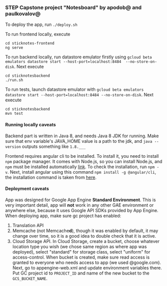 ### STEP Capstone project "Notesboard" by apodob@ and paulkovalov@

To deploy the app, run `./deploy.sh`

To run frontend locally, execute
```
cd sticknotes-frontend
ng serve
```

To run backend locally, run datastore emulator firstly using 
`gcloud beta emulators datastore start --host-port=localhost:8484  --no-store-on-disk`.
Next execute
```
cd sticknotesbackend
./run.sh
```

To run tests, launch datastore emulator with `gcloud beta emulators datastore start --host-port=localhost:8484 --no-store-on-disk`.
Next execute 
```
cd sticknotesbackend
mvn test
```

#### Running locally caveats 
Backend part is written in Java 8, and needs Java 8 JDK for running. Make sure that env variable's JAVA_HOME value is a path to the jdk,
and `java --version` outputs something like `1.8.___`

Frontend requires angular cli to be installed. To install it, you need to install `npm` package manager. It comes with Node.js, so you can install Node.js, and `npm` must be installed automatically [link](https://www.npmjs.com/get-npm). To check the installation, run `npm -v`.
Next, install angular using this command `npm install -g @angular/cli`, the installation command is taken from [here](https://cli.angular.io/).

#### Deployment caveats
App was designed for Google App Engine **Standard Environment**. This is very important detail, app will **not** work in any other GAE environment or anywhere else, because it uses Google API SDKs provided by App Engine. When deploying app, make sure gc project has enabled:
1. Translation API
2. Memcache (not Memcache**d**), though it was enabled by default, it may change over time, so it is a good idea to double check that it is active.
3. Cloud Storage API. In Cloud Storage, create a bucket, choose whatever location type you wish (we chose same region as where app was deployed), select "standard" for storage class, select "uniform" for access-control. When bucket is created, make sure read access is granted to everyone who needs access to app (we used @google.com). Next, go to appengine-web.xml and update environment variables there. Put GC project id to `PROJECT_ID` and name of the new bucket to the `GCS_BUCKET_NAME`.

